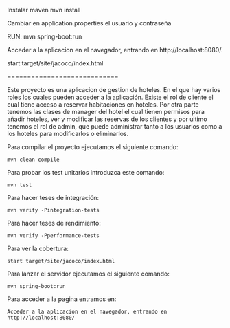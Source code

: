 
Instalar maven mvn install

Cambiar en application.properties el usuario y contraseña
   
RUN: mvn spring-boot:run
   
Acceder a la aplicacion en el navegador, entrando en http://localhost:8080/.

start target/site/jacoco/index.html

============================

Este proyecto es una aplicacion de gestion de hoteles. En el que hay varios roles los cuales pueden acceder a la aplicación. Existe el rol de cliente el cual tiene acceso a reservar habitaciones en hoteles. Por otra parte tenemos las clases de manager del hotel el cual tienen permisos para añadir hoteles, ver y modificar las reservas de los clientes y por ultimo tenemos el rol de admin, que puede administrar tanto a los usuarios como a los hoteles para modificarlos o eliminarlos.

Para compilar el proyecto ejecutamos el siguiente comando:

    mvn clean compile
      

Para probar los test unitarios introduzca este comando:

    mvn test

Para hacer teses de integración:

    mvn verify -Pintegration-tests
    
Para hacer teses de rendimiento:

    mvn verify -Pperformance-tests

Para ver la cobertura:

    start target/site/jacoco/index.html
    
Para lanzar el servidor ejecutamos el siguiente comando:

    mvn spring-boot:run

Para acceder a la pagina entramos en:

    Acceder a la aplicacion en el navegador, entrando en http://localhost:8080/



